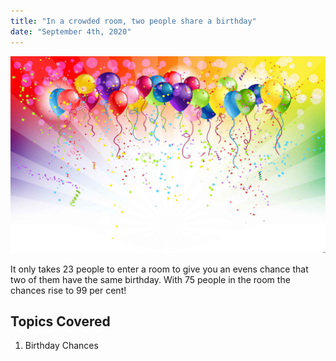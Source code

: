```yaml
---
title: "In a crowded room, two people share a birthday"
date: "September 4th, 2020"
---
```


![Image](../images/birthday.jpg)

It only takes 23 people to enter a room to give you an evens chance that two of them have the same birthday. With 75 people in the room the chances rise to 99 per cent!

## Topics Covered

1. Birthday Chances